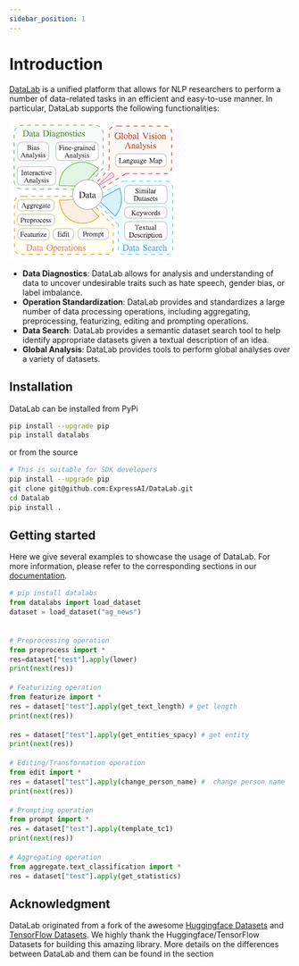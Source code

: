```yaml
---
sidebar_position: 1
---
```


# Introduction
[DataLab](http://datalab.nlpedia.ai/) is a unified platform that allows for NLP researchers to perform a number of data-related tasks in an efficient and easy-to-use manner. In particular, DataLab supports the following functionalities:
<p align="left"> 
<img src="https://github.com/ExpressAI/DataLab/raw/main/docs/Resources/figs/datalab_overview.png" width="300"/>
</p> 

* **Data Diagnostics**: DataLab allows for analysis and understanding of data to uncover undesirable traits such as hate speech, gender bias, or label imbalance.
* **Operation Standardization**: DataLab provides and standardizes a large number of data processing operations, including aggregating, preprocessing, featurizing, editing and prompting operations.
* **Data Search**: DataLab provides a semantic dataset search tool to help identify appropriate datasets given a textual description of an idea.
* **Global Analysis**: DataLab provides tools to perform global analyses over a variety of datasets.



## Installation
DataLab can be installed from PyPi
```bash
pip install --upgrade pip
pip install datalabs
```
or from the source
```bash
# This is suitable for SDK developers
pip install --upgrade pip
git clone git@github.com:ExpressAI/DataLab.git
cd Datalab
pip install .
```

## Getting started
Here we give several examples to showcase the usage of DataLab. For more information, please refer to the corresponding sections in our [documentation](https://expressai.github.io/DataLab/).





```python
# pip install datalabs
from datalabs import load_dataset
dataset = load_dataset("ag_news")


# Preprocessing operation
from preprocess import *
res=dataset["test"].apply(lower)
print(next(res))

# Featurizing operation
from featurize import *
res = dataset["test"].apply(get_text_length) # get length
print(next(res))

res = dataset["test"].apply(get_entities_spacy) # get entity
print(next(res))

# Editing/Transformation operation
from edit import *
res = dataset["test"].apply(change_person_name) #  change person name
print(next(res))

# Prompting operation
from prompt import *
res = dataset["test"].apply(template_tc1)
print(next(res))

# Aggregating operation
from aggregate.text_classification import *
res = dataset["test"].apply(get_statistics)
```
 

## Acknowledgment
DataLab originated from a fork of the awesome [Huggingface Datasets](https://github.com/huggingface/datasets) and [TensorFlow Datasets](https://github.com/tensorflow/datasets). We highly thank the Huggingface/TensorFlow Datasets for building this amazing library. More details on the differences between DataLab and them can be found in the section


